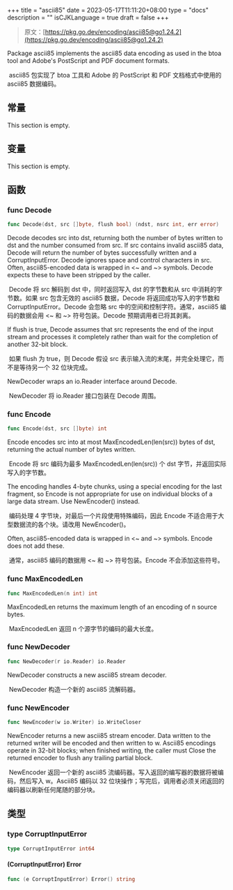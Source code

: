 +++
title = "ascii85"
date = 2023-05-17T11:11:20+08:00
type = "docs"
description = ""
isCJKLanguage = true
draft = false
+++
> 原文：[https://pkg.go.dev/encoding/ascii85@go1.24.2](https://pkg.go.dev/encoding/ascii85@go1.24.2)

Package ascii85 implements the ascii85 data encoding as used in the btoa tool and Adobe's PostScript and PDF document formats.

​	ascii85 包实现了 btoa 工具和 Adobe 的 PostScript 和 PDF 文档格式中使用的 ascii85 数据编码。

## 常量 

This section is empty.

## 变量

This section is empty.

## 函数

### func Decode 

``` go 
func Decode(dst, src []byte, flush bool) (ndst, nsrc int, err error)
```

Decode decodes src into dst, returning both the number of bytes written to dst and the number consumed from src. If src contains invalid ascii85 data, Decode will return the number of bytes successfully written and a CorruptInputError. Decode ignores space and control characters in src. Often, ascii85-encoded data is wrapped in <~ and ~> symbols. Decode expects these to have been stripped by the caller.


​	Decode 将 src 解码到 dst 中，同时返回写入 dst 的字节数和从 src 中消耗的字节数。如果 src 包含无效的 ascii85 数据，Decode 将返回成功写入的字节数和 CorruptInputError。Decode 会忽略 src 中的空间和控制字符。通常，ascii85 编码的数据会用 <~ 和 ~> 符号包装。Decode 预期调用者已将其剥离。

If flush is true, Decode assumes that src represents the end of the input stream and processes it completely rather than wait for the completion of another 32-bit block.

​	如果 flush 为 true，则 Decode 假设 src 表示输入流的末尾，并完全处理它，而不是等待另一个 32 位块完成。

NewDecoder wraps an io.Reader interface around Decode.

​	NewDecoder 将 io.Reader 接口包装在 Decode 周围。

### func Encode

```go
func Encode(dst, src []byte) int
```

Encode encodes src into at most MaxEncodedLen(len(src)) bytes of dst, returning the actual number of bytes written.

​	Encode 将 src 编码为最多 MaxEncodedLen(len(src)) 个 dst 字节，并返回实际写入的字节数。

The encoding handles 4-byte chunks, using a special encoding for the last fragment, so Encode is not appropriate for use on individual blocks of a large data stream. Use NewEncoder() instead.

​	编码处理 4 字节块，对最后一个片段使用特殊编码，因此 Encode 不适合用于大型数据流的各个块。请改用 NewEncoder()。

Often, ascii85-encoded data is wrapped in <~ and ~> symbols. Encode does not add these.

​	通常，ascii85 编码的数据用 <~ 和 ~> 符号包装。Encode 不会添加这些符号。

### func MaxEncodedLen

```go
func MaxEncodedLen(n int) int
```

MaxEncodedLen returns the maximum length of an encoding of n source bytes.

​	MaxEncodedLen 返回 n 个源字节的编码的最大长度。

### func NewDecoder

```go
func NewDecoder(r io.Reader) io.Reader
```

NewDecoder constructs a new ascii85 stream decoder.

​	NewDecoder 构造一个新的 ascii85 流解码器。

### func NewEncoder

```go
func NewEncoder(w io.Writer) io.WriteCloser
```

NewEncoder returns a new ascii85 stream encoder. Data written to the returned writer will be encoded and then written to w. Ascii85 encodings operate in 32-bit blocks; when finished writing, the caller must Close the returned encoder to flush any trailing partial block.

​	NewEncoder 返回一个新的 ascii85 流编码器。写入返回的编写器的数据将被编码，然后写入 w。Ascii85 编码以 32 位块操作；写完后，调用者必须关闭返回的编码器以刷新任何尾随的部分块。

## 类型

### type CorruptInputError 

``` go 
type CorruptInputError int64
```

#### (CorruptInputError) Error 

``` go 
func (e CorruptInputError) Error() string
```